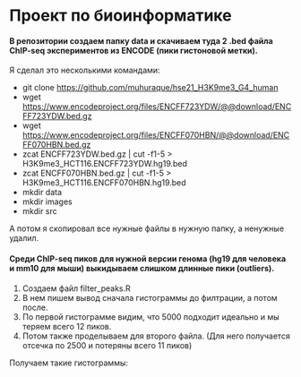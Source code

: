 Проект по биоинформатике
========================
#### В репозитории создаем папку data и скачиваем туда 2 .bed файла ChIP-seq экспериментов из ENCODE (пики гистоновой метки).

Я сделал это несколькими командами:
* git clone https://github.com/muhuraque/hse21_H3K9me3_G4_human
* wget https://www.encodeproject.org/files/ENCFF723YDW/@@download/ENCFF723YDW.bed.gz
* wget https://www.encodeproject.org/files/ENCFF070HBN/@@download/ENCFF070HBN.bed.gz
* zcat ENCFF723YDW.bed.gz  |  cut -f1-5 > H3K9me3_HCT116.ENCFF723YDW.hg19.bed
* zcat ENCFF070HBN.bed.gz  |  cut -f1-5 > H3K9me3_HCT116.ENCFF070HBN.hg19.bed
* mkdir data
* mkdir images
* mkdir src

А потом я скопировал все нужные файлы в нужную папку, а ненужные удалил.

#### Среди ChIP-seq пиков для нужной версии генома (hg19 для человека и mm10 для мыши) выкидываем слишком длинные пики (outliers).

1. Создаем файл filter_peaks.R
2. В нем пишем вывод сначала гистограммы до филтрации, а потом после.
3. По первой гистограмме видим, что 5000 подходит идеально и мы теряем всего 12 пиков. 
4. Потом также проделываем для второго файла. (Для него получается отсечка по 2500 и потеряны всего 11 пиков) 

Получаем такие гистограммы: 

